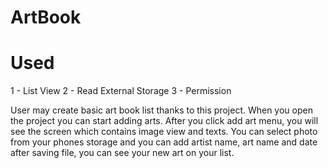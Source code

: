 # ArtBook
# Used
1 - List View
2 - Read External Storage
3 - Permission

User may create basic art book list thanks to this project. When you open the project you can start adding arts. After you click add art menu, you will see the screen which contains image view and texts. You can select photo from your phones storage and you can add artist name, art name and date after saving file, you can see your new art on your list.
